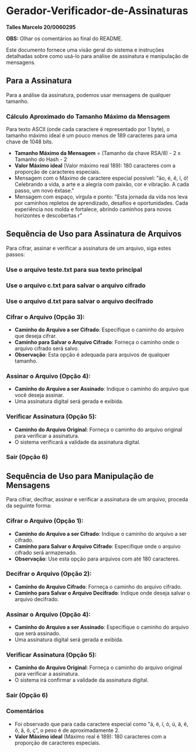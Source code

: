 # Gerador-Verificador-de-Assinaturas
**Talles Marcelo 20/0060295**

**OBS:** Olhar os comentários ao final do README.

Este documento fornece uma visão geral do sistema e instruções detalhadas sobre como usá-lo para análise de assinatura e manipulação de mensagens.

## Para a Assinatura
Para a análise da assinatura, podemos usar mensagens de qualquer tamanho.

### Cálculo Aproximado do Tamanho Máximo da Mensagem
Para texto ASCII (onde cada caractere é representado por 1 byte), o tamanho máximo ideal é um pouco menos de 189 caracteres para uma chave de 1048 bits.

- **Tamanho Máximo da Mensagem** = (Tamanho da chave RSA/8) - 2 x Tamanho do Hash - 2
- **Valor Máximo ideal** (Valor máximo real 189): 180 caracteres com a proporção de caracteres especiais.
- Mensagem com o Máximo de caractere especial possível: "ão, é, ê, í, ó! Celebrando a vida, a arte e a alegria com paixão, cor e vibração. A cada passo, um novo êxtase."
- Mensagem com espaço, vírgula e ponto: "Esta jornada da vida nos leva por caminhos repletos de aprendizado, desafios e oportunidades. Cada experiência nos molda e fortalece, abrindo caminhos para novos horizontes e descobertas r"


## Sequência de Uso para Assinatura de Arquivos
Para cifrar, assinar e verificar a assinatura de um arquivo, siga estes passos:
### Use o arquivo teste.txt para sua texto principal
### Use o arquivo c.txt para salvar o arquivo cifrado
### Use o arquivo d.txt para salvar o arquivo decifrado
### Cifrar o Arquivo (Opção 3):
- **Caminho do Arquivo a ser Cifrado**: Especifique o caminho do arquivo que deseja cifrar.
- **Caminho para Salvar o Arquivo Cifrado**: Forneça o caminho onde o arquivo cifrado será salvo.
- **Observação**: Esta opção é adequada para arquivos de qualquer tamanho.

### Assinar o Arquivo (Opção 4):
- **Caminho do Arquivo a ser Assinado**: Indique o caminho do arquivo que você deseja assinar.
- Uma assinatura digital será gerada e exibida.

### Verificar Assinatura (Opção 5):
- **Caminho do Arquivo Original**: Forneça o caminho do arquivo original para verificar a assinatura.
- O sistema verificará a validade da assinatura digital.

### Sair (Opção 6)

## Sequência de Uso para Manipulação de Mensagens
Para cifrar, decifrar, assinar e verificar a assinatura de um arquivo, proceda da seguinte forma:

### Cifrar o Arquivo (Opção 1):
- **Caminho do Arquivo a ser Cifrado**: Indique o caminho do arquivo a ser cifrado.
- **Caminho para Salvar o Arquivo Cifrado**: Especifique onde o arquivo cifrado será armazenado.
- **Observação**: Use esta opção para arquivos com até 180 caracteres.

### Decifrar o Arquivo (Opção 2):
- **Caminho do Arquivo Cifrado**: Forneça o caminho do arquivo cifrado.
- **Caminho para Salvar o Arquivo Decifrado**: Indique onde deseja salvar o arquivo decifrado.

### Assinar o Arquivo (Opção 4):
- **Caminho do Arquivo a ser Assinado**: Especifique o caminho do arquivo que será assinado.
- Uma assinatura digital será gerada e exibida.

### Verificar Assinatura (Opção 5):
- **Caminho do Arquivo Original**: Forneça o caminho do arquivo original para verificar a assinatura.
- O sistema irá confirmar a validade da assinatura digital.

### Sair (Opção 6)

### Comentários
- Foi observado que para cada caractere especial como "á, é, í, ó, ú, â, ê, ô, ã, õ, ç", o peso é de aproximadamente 2.
- **Valor Máximo ideal** (Máximo real é 189): 180 caracteres com a proporção de caracteres especiais.
